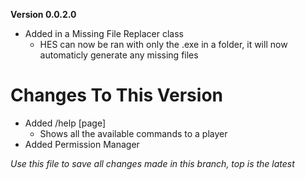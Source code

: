 ﻿**Version 0.0.2.0**
- Added in a Missing File Replacer class
  - HES can now be ran with only the .exe in a folder, it will now automaticly generate any missing files


	
# Changes To This Version

- Added /help [page]
  - Shows all the available commands to a player
- Added Permission Manager

*Use this file to save all changes made in this branch, top is the latest*
